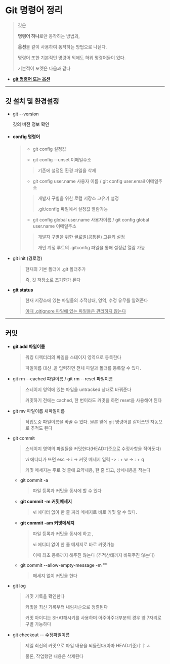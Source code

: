 # Git 명령어 정리

> 깃은 
>
> **명령어 하나**로만 동작하는 방법과, 
>
> **옵션**을 같이 사용하여 동작하는 방법으로 나뉜다.
>
> 명령어 또한 기본적인 명령어 외에도 하위 명령어들이 있다.
>
> 기본적이 포멧은 다음과 같다

- **<u>git 명령어 또는 옵션</u>**



***



## 깃 설치 및 환경설정

- git --version 

  깃의 버전 정보 확인

- #### config 명령어

  >- git config 설정값
  >
  >
  >
  >- git config --unset 이메일주소  
  >
  >	> 기존에 설정된 환경 파일을 삭제
  >
  >
  >
  >- git config user.name 사용자 이름 / git config user.email 이메일주소
  >
  >	>개발자 구별을 위한 로컬 저장소 고유키 설정
  >	>
  >	>.git/config 파일에서 설정값 열람가능
  >
  >
  >
  >- git config global user.name 사용자이름 / git config global user.name 이메일주소
  >
  >	> 개발자 구별을 위한 글로벌(공통된) 고유키 설정
  >	>
  >	> 개인 계정 루트의 .gitconfig 파일을 통해 설정값 열람 가능
  >

- git init (경로명)

  >현재의 기본 폴더에 .git 폴더추가
  >
  >즉, 깃 저장소로 초기화가 된다




- **git status**

  >현재 저장소에 있는 파일들의 추적상태, 영역, 수정 유무를 알려준다
  >
  ><u>이때 .gitignore 파일에 있는 파일들은 관리하지 않는다</u>
  



***



## 커밋  

- **git add 파일이름**

  > 워킹 디렉터리의 파일을 스테이지 영역으로 등록한다
  >
  > 파일이름 대신 .을 입력하면 전체 파일과 폴더를 등록할 수 있다.

  

- git rm --cached 파일이름 / git rm --reset 파일이름

  > 스테이지 영역에 있는 파일을 untracked 상태로 바꿔준다
  >
  > 커밋하기 전에는 cached, 한 번이라도 커밋을 하면 reset을 사용해야 된다



- git mv 파일이름 새파일이름

  > 작업도중 파일이름을 바꿀 수 있다. 물론 앞에 git 명령어를 같이쓰면 자동으로 추적도 된다



- git commit

  > 스테이지 영역의 파일들을 커밋한다(HEAD기준으로 수정사항을 적어둔다)
  >
  > vi 에디터가 뜨면 esc -> i -> 커밋 메세지 입력 -> : + w -> : + q
  >
  > 커밋 메세지는 주로 첫 줄에 요약내용, 한 줄 띄고, 상세내용을 적는다

  - git commit -a

    > 파일 등록과 커밋을 동시에 할 수 있다

  - **git commit -m 커밋메세지**

    > vi 에디터 없이 한 줄 짜리 메세지로 바로 커밋 할 수 있다.

  - **git commit -am 커밋메세지**
  
    > 파일 등록과 커밋을 동시에 하고 , 
    >
    > vi 에디터 없이 한 줄 메세지로 바로 커밋가능
    >
    > 이때 최초 등록까지 해주진 않는다 (추적상태까지 바꿔주진 않는다)
  
  - git commit --allow-empty-message -m ""
  
    > 메세지 없이 커밋을 한다




- git log

  > 커밋 기록을 확인한다
  >
  > 커밋을 최신 기록부터 내림차순으로 정렬된다
  >
  > 커밋 아이디는 SHA1해시키를 사용하며 아주아주대부분의 경우 앞 7자리로 구별 가능하다



- git checkout -- 수정파일이름

  > 제일 최신의 커밋으로 파일 내용을 되돌린다(아마 HEAD기준)ㅑㅑㅅ
  >
  > 물론, 작업했던 내용은 삭제된다



